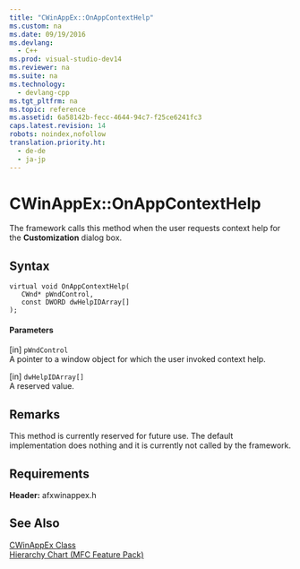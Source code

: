 ```yaml
---
title: "CWinAppEx::OnAppContextHelp"
ms.custom: na
ms.date: 09/19/2016
ms.devlang: 
  - C++
ms.prod: visual-studio-dev14
ms.reviewer: na
ms.suite: na
ms.technology: 
  - devlang-cpp
ms.tgt_pltfrm: na
ms.topic: reference
ms.assetid: 6a58142b-fecc-4644-94c7-f25ce6241fc3
caps.latest.revision: 14
robots: noindex,nofollow
translation.priority.ht: 
  - de-de
  - ja-jp
---
```

# CWinAppEx::OnAppContextHelp
The framework calls this method when the user requests context help for the **Customization** dialog box.  
  
## Syntax  
  
```  
virtual void OnAppContextHelp(  
   CWnd* pWndControl,  
   const DWORD dwHelpIDArray[]   
);  
```  
  
#### Parameters  
 [in] `pWndControl`  
 A pointer to a window object for which the user invoked context help.  
  
 [in] `dwHelpIDArray[]`  
 A reserved value.  
  
## Remarks  
 This method is currently reserved for future use. The default implementation does nothing and it is currently not called by the framework.  
  
## Requirements  
 **Header:** afxwinappex.h  
  
## See Also  
 [CWinAppEx Class](../vs140/CWinAppEx-Class.md)   
 [Hierarchy Chart (MFC Feature Pack)](../vs140/Hierarchy-Chart.md)